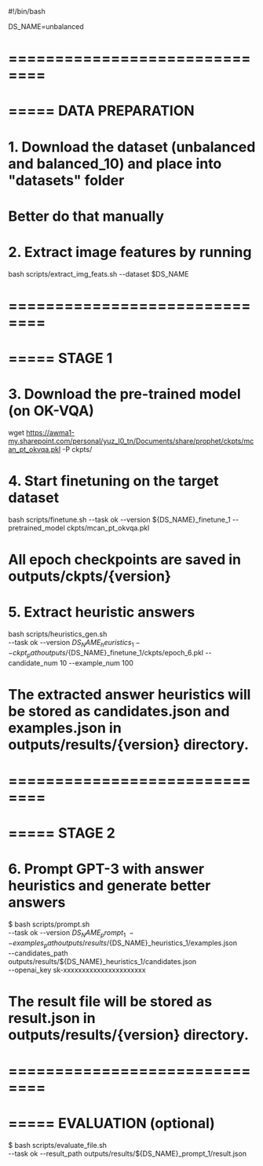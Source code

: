 #!/bin/bash

DS_NAME=unbalanced

# ==============================
# ===== DATA PREPARATION
# 1. Download the dataset (unbalanced and balanced_10) and place into "datasets" folder
# Better do that manually

# 2. Extract image features by running
bash scripts/extract_img_feats.sh --dataset $DS_NAME


# ==============================
# ===== STAGE 1
# 3. Download the pre-trained model (on OK-VQA)
wget https://awma1-my.sharepoint.com/personal/yuz_l0_tn/Documents/share/prophet/ckpts/mcan_pt_okvqa.pkl -P ckpts/

# 4. Start finetuning on the target dataset
bash scripts/finetune.sh --task ok --version ${DS_NAME}_finetune_1 --pretrained_model ckpts/mcan_pt_okvqa.pkl
# All epoch checkpoints are saved in outputs/ckpts/{version}

# 5. Extract heuristic answers
bash scripts/heuristics_gen.sh \
    --task ok --version ${DS_NAME}_heuristics_1
    --ckpt_path outputs/${DS_NAME}_finetune_1/ckpts/epoch_6.pkl
    --candidate_num 10 --example_num 100
# The extracted answer heuristics will be stored as candidates.json and examples.json in outputs/results/{version} directory.


# ==============================
# ===== STAGE 2
# 6. Prompt GPT-3 with answer heuristics and generate better answers
$ bash scripts/prompt.sh \
    --task ok --version ${DS_NAME}_prompt_1 \
    --examples_path outputs/results/${DS_NAME}_heuristics_1/examples.json \
    --candidates_path outputs/results/${DS_NAME}_heuristics_1/candidates.json \
    --openai_key sk-xxxxxxxxxxxxxxxxxxxxxx
# The result file will be stored as result.json in outputs/results/{version} directory.


# ==============================
# ===== EVALUATION (optional)
$ bash scripts/evaluate_file.sh \
    --task ok --result_path outputs/results/${DS_NAME}_prompt_1/result.json
